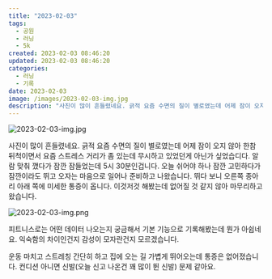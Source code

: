 ```yaml
---
title: "2023-02-03"
tags:
  - 공원
  - 러닝
  - 5k
created: 2023-02-03 08:46:20
updated: 2023-02-03 08:46:20
categories:
  - 러닝
  - 기록
date: 2023-02-03
image: /images/2023-02-03-img.jpg
description: "사진이 많이 흔들렸네요. 긁적 요즘 수면의 질이 별로였는데 어제 잠이 오지 않아 한참 뒤척이면서 요즘 스트레스 거리가 좀 있는데 무시하고 있었던게 아닌가 싶었습디다. 알람 맞춰 깼다가 잠깐 잠들었는데 5시 30분인겁니다. 오늘 쉬어야 하나 잠깐 고민하다가 잠깐이라도 뛰고 오자는 마음으로"
---
```


![2023-02-03-img.jpg](/images/2023-02-03-img.jpg)
 
 

사진이 많이 흔들렸네요. 긁적
요즘 수면의 질이 별로였는데 어제 잠이 오지 않아 한참 뒤척이면서 요즘 스트레스 거리가 좀 있는데 무시하고 있었던게 아닌가 싶었습디다. 알람 맞춰 깼다가 잠깐 잠들었는데 5시 30분인겁니다. 오늘 쉬어야 하나 잠깐 고민하다가 잠깐이라도 뛰고 오자는 마음으로 일어나 준비하고 나왔습니다. 
뛰다 보니 오른쪽 종아리 아래 쪽에 미세한 통증이 옵니다. 이것저것 해봤는데 없어질 것 같지 않아 마무리하고 왔습니다. 

 
 ![2023-02-03-img.png](/images/2023-02-03-img.png)
 
 

피트니스로는 어떤 데이터 나오는지 궁금해서 기본 기능으로 기록해봤는데 뭔가 아쉽네요. 익숙함의 차이인건지 감성이 모자란건지 모르겠습니다. 

운동 마치고 스트레칭 간단히 하고 집에 오는 길 가볍게 뛰어오는데 통증은 없어졌습니다. 컨디션 아니면 신발(오늘 신고 나온건 꽤 많이 뛴 신발) 문제 같아요.
